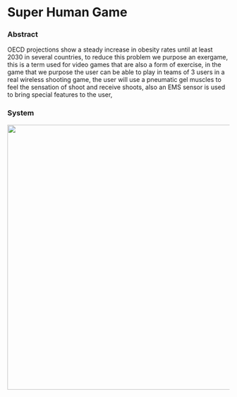 # Super Human Game

### Abstract

OECD projections show a steady increase in obesity rates until at least 2030 in several countries, to reduce this problem we purpose an exergame, this is a term used for video games that are also a form of exercise, in the game that we purpose the user can be able to play in teams of 3 users in a real wireless shooting game, the user will use a pneumatic gel muscles to feel the sensation of shoot and receive shoots, also an EMS sensor is used to bring special features to the user,



### System

<img src="https://github.com/totovr/SuperHuman/blob/master/Images/overview.png" width="600">
